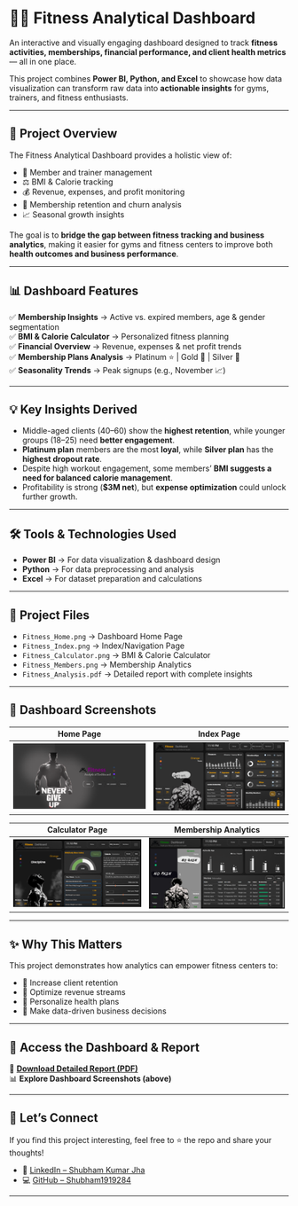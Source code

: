 # 🏋️‍♂️ Fitness Analytical Dashboard  

An interactive and visually engaging dashboard designed to track **fitness activities, memberships, financial performance, and client health metrics** — all in one place.  

This project combines **Power BI, Python, and Excel** to showcase how data visualization can transform raw data into **actionable insights** for gyms, trainers, and fitness enthusiasts.  

----

## 🚀 Project Overview  
The Fitness Analytical Dashboard provides a holistic view of:  
- 👥 Member and trainer management  
- ⚖️ BMI & Calorie tracking  
- 💰 Revenue, expenses, and profit monitoring  
- 🔄 Membership retention and churn analysis  
- 📈 Seasonal growth insights  

The goal is to **bridge the gap between fitness tracking and business analytics**, making it easier for gyms and fitness centers to improve both **health outcomes and business performance**.  

----

## 📊 Dashboard Features  

✅ **Membership Insights** → Active vs. expired members, age & gender segmentation  
✅ **BMI & Calorie Calculator** → Personalized fitness planning  
✅ **Financial Overview** → Revenue, expenses & net profit trends  
✅ **Membership Plans Analysis** → Platinum ⭐ | Gold 🥇 | Silver 🥈  
✅ **Seasonality Trends** → Peak signups (e.g., November 📈)  

---

## 💡 Key Insights Derived  

- Middle-aged clients (40–60) show the **highest retention**, while younger groups (18–25) need **better engagement**.  
- **Platinum plan** members are the most **loyal**, while **Silver plan** has the **highest dropout rate**.  
- Despite high workout engagement, some members’ **BMI suggests a need for balanced calorie management**.  
- Profitability is strong (**$3M net**), but **expense optimization** could unlock further growth.  

---

## 🛠️ Tools & Technologies Used  

- **Power BI** → For data visualization & dashboard design  
- **Python** → For data preprocessing and analysis  
- **Excel** → For dataset preparation and calculations  

---

## 📂 Project Files  

- `Fitness_Home.png` → Dashboard Home Page  
- `Fitness_Index.png` → Index/Navigation Page  
- `Fitness_Calculator.png` → BMI & Calorie Calculator  
- `Fitness_Members.png` → Membership Analytics  
- `Fitness_Analysis.pdf` → Detailed report with complete insights  

---

## 📸 Dashboard Screenshots  

| Home Page | Index Page |  
|-----------|------------|  
| ![Home](Fitness_Home.png) | ![Index](Fitness_Index.png) |  

| Calculator Page | Membership Analytics |  
|-----------------|----------------------|  
| ![Calculator](Fitness_Calculator.png) | ![Members](Fitness_Members.png) |  

---

## ✨ Why This Matters  

This project demonstrates how analytics can empower fitness centers to:  
- 📌 Increase client retention  
- 📌 Optimize revenue streams  
- 📌 Personalize health plans  
- 📌 Make data-driven business decisions  

---

## 🔗 Access the Dashboard & Report  

📂 **[Download Detailed Report (PDF)](https://github.com/Shubham1919284/-Fitness_Analytical_Dashboard/blob/e73f6707aea47e2160cd4cfc86c3a9dc6ba72b93/%F0%9F%93%8A%20Fitness%20Dashboard.pdf)**  
📊 **Explore Dashboard Screenshots (above)**  

---

## 🙌 Let’s Connect  

If you find this project interesting, feel free to ⭐ the repo and share your thoughts!  

- 🔗 [LinkedIn – Shubham Kumar Jha](https://www.linkedin.com/in/shubham-kumar-jha-1a2b3c)  
- 💻 [GitHub – Shubham1919284](https://github.com/Shubham1919284)  

---
